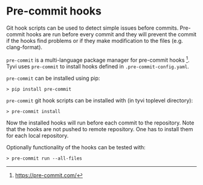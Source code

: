 # Pre-commit hooks

Git hook scripts can be used to detect simple issues before commits.
Pre-commit hooks are run before every commit and they will prevent
the commit if the hooks find problems or if they make modification to the files
(e.g. clang-format).

`pre-commit` is a multi-language package manager for pre-commit hooks [^pre].
Tyvi uses `pre-commit` to install hooks defined in `.pre-commit-config.yaml`.

`pre-commit` can be installed using pip:

```shell
> pip install pre-commit
```

`pre-commit` git hook scripts can be installed with (in tyvi toplevel directory):

```shell
> pre-commit install
```

Now the installed hooks will run before each commit to the repository.
Note that the hooks are not pushed to remote repository.
One has to install them for each local repository.

Optionally functionality of the hooks can be tested with:

```shell
> pre-commit run --all-files
```


[^pre]: https://pre-commit.com/
